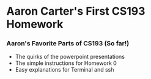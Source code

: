 # Aaron Carter's First CS193 Homework

### Aaron's Favorite Parts of CS193 (So far!)
- The quirks of the powerpoint presentations
- The simple instructions for Homework 0
- Easy explanations for Terminal and ssh
